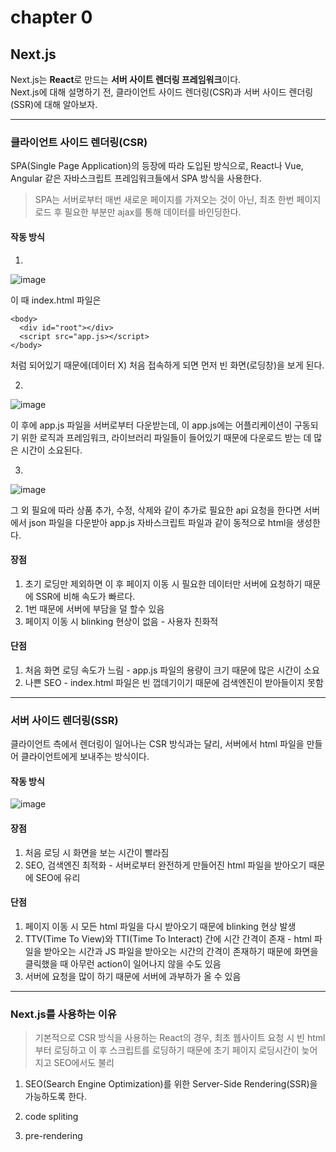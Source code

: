 # chapter 0

## Next.js

Next.js는 <b>React</b>로 만드는 <b>서버 사이트 렌더링 프레임워크</b>이다.<br>
Next.js에 대해 설명하기 전, 클라이언트 사이드 렌더링(CSR)과 서버 사이드 렌더링(SSR)에 대해 알아보자.

---

### 클라이언트 사이드 렌더링(CSR)

SPA(Single Page Application)의 등장에 따라 도입된 방식으로, React나 Vue, Angular 같은 자바스크립트 프레임워크들에서 SPA 방식을 사용한다.
> SPA는 서버로부터 매번 새로운 페이지를 가져오는 것이 아닌, 최초 한번 페이지 로드 후 필요한 부분만 ajax를 통해 데이터를 바인딩한다.

#### 작동 방식
1.
![image](https://user-images.githubusercontent.com/85874042/228757520-e6d2b14c-1052-4d41-aff1-933e6260445f.png)

이 때 index.html 파일은
```
<body>
  <div id="root"></div>
  <script src="app.js></script>
</body>
```
처럼 되어있기 때문에(데이터 X) 처음 접속하게 되면 먼저 빈 화면(로딩창)을 보게 된다.

2.
![image](https://user-images.githubusercontent.com/85874042/228756985-4f015cfd-7271-4e43-96dd-8a8cbdcfc429.png)

이 후에 app.js 파일을 서버로부터 다운받는데, 이 app.js에는 어플리케이션이 구동되기 위한 로직과 프레임워크, 라이브러리 파일들이 들어있기 때문에 다운로드 받는 데 많은 시간이 소요된다.

3.
![image](https://user-images.githubusercontent.com/85874042/228758426-f7132239-8048-4b89-9b3c-253210e9bedc.png)

그 외 필요에 따라 상품 추가, 수정, 삭제와 같이 추가로 필요한 api 요청을 한다면 서버에서 json 파일을 다운받아 app.js 자바스크립트 파일과 같이 동적으로 html을 생성한다.

#### 장점

1. 초기 로딩만 제외하면 이 후 페이지 이동 시 필요한 데이터만 서버에 요청하기 때문에 SSR에 비해 속도가 빠르다.
2. 1번 때문에 서버에 부담을 덜 할수 있음
3. 페이지 이동 시 blinking 현상이 없음 - 사용자 친화적

#### 단점

1. 처음 화면 로딩 속도가 느림 - app.js 파일의 용량이 크기 때문에 많은 시간이 소요
2. 나쁜 SEO - index.html 파일은 빈 껍데기이기 때문에 검색엔진이 받아들이지 못함

---

### 서버 사이드 렌더링(SSR)

클라이언트 측에서 렌더링이 일어나는 CSR 방식과는 달리, 서버에서 html 파일을 만들어 클라이언트에게 보내주는 방식이다.

#### 작동 방식

![image](https://user-images.githubusercontent.com/85874042/228765763-559e8ba0-25b3-4a0c-8cea-e3d91605664d.png)

#### 장점

1. 처음 로딩 시 화면을 보는 시간이 빨라짐
2. SEO, 검색엔진 최적화 - 서버로부터 완전하게 만들어진 html 파일을 받아오기 때문에 SEO에 유리

#### 단점

1. 페이지 이동 시 모든 html 파일을 다시 받아오기 때문에 blinking 현상 발생
2. TTV(Time To View)와 TTI(Time To Interact) 간에 시간 간격이 존재 - html 파일을 받아오는 시간과 JS 파일을 받아오는 시간의 간격이 존재하기 때문에 화면을 클릭했을 때 아무런 action이 일어나지 않을 수도 있음
3. 서버에 요청을 많이 하기 때문에 서버에 과부하가 올 수 있음

---

### Next.js를 사용하는 이유

> 기본적으로 CSR 방식을 사용하는 React의 경우, 최초 웹사이트 요청 시 빈 html부터 로딩하고 이 후 스크립트를 로딩하기 때문에 초기 페이지 로딩시간이 늦어지고 SEO에서도 불리

1. SEO(Search Engine Optimization)를 위한 Server-Side Rendering(SSR)을 가능하도록 한다.

2. code spliting

3. pre-rendering
